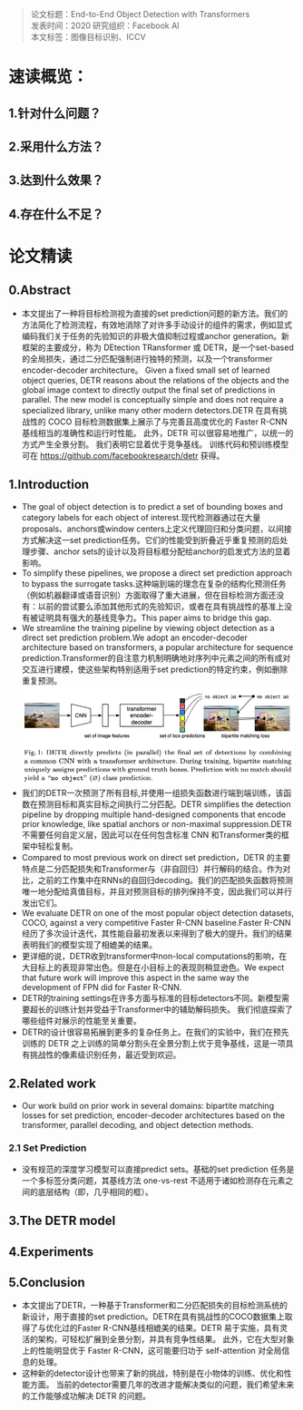 >论文标题：End-to-End Object Detection with Transformers  
发表时间：2020 
研究组织：Facebook AI    
本文标签：图像目标识别、ICCV

# 速读概览：
## 1.针对什么问题？ 
    

## 2.采用什么方法？
    
    
## 3.达到什么效果？  
    
  
## 4.存在什么不足？
    



# 论文精读
## 0.Abstract
* 本文提出了一种将目标检测视为直接的set prediction问题的新方法。我们的方法简化了检测流程，有效地消除了对许多手动设计的组件的需求，例如显式编码我们关于任务的先验知识的非极大值抑制过程或anchor generation。新框架的主要成分，称为 DEtection TRansformer 或 DETR，是一个set-based的全局损失，通过二分匹配强制进行独特的预测，以及一个transformer encoder-decoder architecture。 Given a fixed small set of learned object queries, DETR reasons about the relations of the objects and the global image context to directly output the final set of predictions in parallel. The new model is conceptually simple and does not require a specialized library, unlike many other modern detectors.DETR 在具有挑战性的 COCO 目标检测数据集上展示了与完善且高度优化的 Faster R-CNN 基线相当的准确性和运行时性能。 此外，DETR 可以很容易地推广，以统一的方式产生全景分割。 我们表明它显着优于竞争基线。 训练代码和预训练模型可在 https://github.com/facebookresearch/detr 获得。

## 1.Introduction
* The goal of object detection is to predict a set of bounding boxes and category labels for each object of interest.现代检测器通过在大量proposals、anchors或window centers上定义代理回归和分类问题，以间接方式解决这一set prediction任务。它们的性能受到折叠近乎重复预测的后处理步骤、anchor sets的设计以及将目标框分配给anchor的启发式方法的显着影响。
* To simplify these pipelines, we propose a direct set prediction approach to bypass the surrogate tasks.这种端到端的理念在复杂的结构化预测任务（例如机器翻译或语音识别）方面取得了重大进展，但在目标检测方面还没有：以前的尝试要么添加其他形式的先验知识，或者在具有挑战性的基准上没有被证明具有强大的基线竞争力。This paper aims to bridge this gap.
* We streamline the training pipeline by viewing object detection as a direct set prediction problem.We adopt an encoder-decoder architecture based on transformers, a popular architecture for sequence prediction.Transformer的自注意力机制明确地对序列中元素之间的所有成对交互进行建模，使这些架构特别适用于set prediction的特定约束，例如删除重复预测。
![avatar](img/DETR-f1.png)
* 我们的DETR一次预测了所有目标,并使用一组损失函数进行端到端训练，该函数在预测目标和真实目标之间执行二分匹配。DETR simplifies the detection pipeline by dropping multiple hand-designed components that encode prior knowledge, like spatial anchors or non-maximal suppression.DETR 不需要任何自定义层，因此可以在任何包含标准 CNN 和Transformer类的框架中轻松复制。
* Compared to most previous work on direct set prediction，DETR 的主要特点是二分匹配损失和Transformer与（非自回归）并行解码的结合。作为对比，之前的工作集中在RNNs的自回归decoding。我们的匹配损失函数将预测唯一地分配给真值目标，并且对预测目标的排列保持不变，因此我们可以并行发出它们。
* We evaluate DETR on one of the most popular object detection datasets, COCO, against a very competitive Faster R-CNN baseline.Faster R-CNN 经历了多次设计迭代，其性能自最初发表以来得到了极大的提升。我们的结果表明我们的模型实现了相媲美的结果。
* 更详细的说，DETR收到transformer中non-local computations的影响，在大目标上的表现非常出色。但是在小目标上的表现则稍显逊色。We expect that future work will improve this aspect in the same way the development of FPN did for Faster R-CNN.
* DETR的training settings在许多方面与标准的目标detectors不同。新模型需要超长的训练计划并受益于Transformer中的辅助解码损失。 我们彻底探索了哪些组件对展示的性能至关重要。
* DETR的设计很容易拓展到更多的复杂任务上。在我们的实验中，我们在预先训练的 DETR 之上训练的简单分割头在全景分割上优于竞争基线，这是一项具有挑战性的像素级识别任务，最近受到欢迎。

## 2.Related work
* Our work build on prior work in several domains: bipartite matching losses for set prediction, encoder-decoder architectures based on the transformer, parallel decoding, and object detection methods.

### 2.1 Set Prediction
* 没有规范的深度学习模型可以直接predict sets。基础的set prediction 任务是一个多标签分类问题，其基线方法 one-vs-rest 不适用于诸如检测存在元素之间的底层结构（即，几乎相同的框）。

## 3.The DETR model

## 4.Experiments

## 5.Conclusion
* 本文提出了DETR，一种基于Transformer和二分匹配损失的目标检测系统的新设计，用于直接的set prediction。DETR在具有挑战性的COCO数据集上取得了与优化过的Faster R-CNN基线相媲美的结果。DETR 易于实施，具有灵活的架构，可轻松扩展到全景分割，并具有竞争性结果。 此外，它在大型对象上的性能明显优于 Faster R-CNN，这可能要归功于 self-attention 对全局信息的处理。
* 这种新的detector设计也带来了新的挑战，特别是在小物体的训练、优化和性能方面。 当前的detector需要几年的改进才能解决类似的问题，我们希望未来的工作能够成功解决 DETR 的问题。